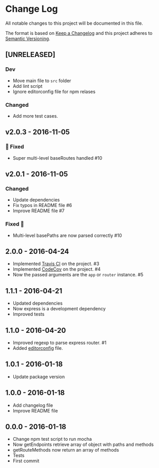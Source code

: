 # Change Log

All notable changes to this project will be documented in this file.

The format is based on [Keep a Changelog](http://keepachangelog.com/)
and this project adheres to [Semantic Versioning](http://semver.org/).

## [UNRELEASED]

### Dev
  * Move main file to `src` folder
  * Add lint script
  * Ignore editorconfig file for npm relases

### Changed
  * Add more test cases.

## v2.0.3 - 2016-11-05

### 🐛 Fixed
  * Super multi-level baseRoutes handled #10

## v2.0.1 - 2016-11-05

### Changed
  * Update dependencies
  * Fix typos in README file #6
  * Improve README file #7

### Fixed 🐛
  * Multi-level basePaths are now parsed correctly #10

## 2.0.0 - 2016-04-24

  * Implemented [Travis CI](https://travis-ci.org/) on the project. #3
  * Implemented [CodeCov](https://codecov.io/) on the project. #4
  * Now the passed arguments are the `app` or `router` instance. #5

## 1.1.1 - 2016-04-21

  * Updated dependencies
  * Now express is a development dependency
  * Improved tests

## 1.1.0 - 2016-04-20

  * Improved regexp to parse express router. #1
  * Added [editorconfig](http://editorconfig.org) file.

## 1.0.1 - 2016-01-18

  * Update package version

## 1.0.0 - 2016-01-18

  * Add changelog file
  * Improve README file

## 0.0.0 - 2016-01-18

  * Change npm test script to run mocha
  * Now getEndpoints retrieve array of object with paths and methods
  * getRouteMethods now return an array of methods
  * Tests
  * First commit
